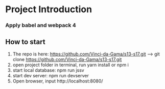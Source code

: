 # Project Introduction
### Apply babel and webpack 4

## How to start
1. The repo is here: https://github.com/Vinci-da-Gama/s13-s17.git --> git clone https://github.com/Vinci-da-Gama/s13-s17.git
2. open project folder in terminal, run yarn install or npm i
3. start local database: npm run jssv
4. start dev server: npm run devserver
5. Open browser, input http://localhost:8080/
